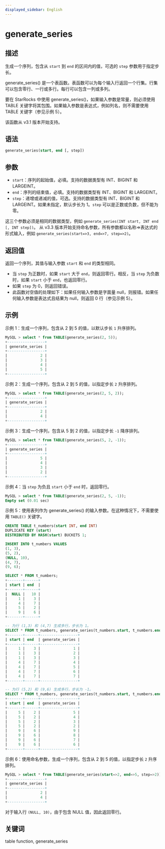 ```yaml
---
displayed_sidebar: English
---
```


# generate_series

## 描述

生成一个序列，包含从 `start` 到 `end` 的区间内的值，可选的 `step` 参数用于指定步长。

generate_series() 是一个表函数。表函数可以为每个输入行返回一个行集。行集可以包含零行、一行或多行。每行可以包含一列或多列。

要在 StarRocks 中使用 generate_series()，如果输入参数是常量，则必须使用 TABLE 关键字将其包围。如果输入参数是表达式，例如列名，则不需要使用 TABLE 关键字（参见示例 5）。

该函数从 v3.1 版本开始支持。

## 语法

```SQL
generate_series(start, end [, step])
```

## 参数

- `start`：序列的起始值，必填。支持的数据类型有 INT、BIGINT 和 LARGEINT。
- `end`：序列的结束值，必填。支持的数据类型有 INT、BIGINT 和 LARGEINT。
- `step`：递增或递减的值，可选。支持的数据类型有 INT、BIGINT 和 LARGEINT。如果未指定，默认步长为 1。`step` 可以是正数或负数，但不能为零。

这三个参数必须是相同的数据类型，例如 `generate_series(INT start, INT end [, INT step])`。
从 v3.3 版本开始支持命名参数，所有参数都以名称=>表达式的形式输入，例如 `generate_series(start=>3, end=>7, step=>2)`。

## 返回值

返回一个序列，其值与输入参数 `start` 和 `end` 的类型相同。

- 当 `step` 为正数时，如果 `start` 大于 `end`，则返回零行。相反，当 `step` 为负数时，如果 `start` 小于 `end`，也返回零行。
- 如果 `step` 为 0，则返回错误。
- 此函数对空值的处理如下：如果任何输入参数是字面量 null，则报错。如果任何输入参数是表达式且结果为 null，则返回 0 行（参见示例 5）。

## 示例

示例 1：生成一个序列，包含从 2 到 5 的值，以默认步长 `1` 升序排列。

```SQL
MySQL > select * from TABLE(generate_series(2, 5));
+-----------------+
| generate_series |
+-----------------+
|               2 |
|               3 |
|               4 |
|               5 |
+-----------------+
```

示例 2：生成一个序列，包含从 2 到 5 的值，以指定步长 `2` 升序排列。

```SQL
MySQL > select * from TABLE(generate_series(2, 5, 2));
+-----------------+
| generate_series |
+-----------------+
|               2 |
|               4 |
+-----------------+
```

示例 3：生成一个序列，包含从 5 到 2 的值，以指定步长 `-1` 降序排列。

```SQL
MySQL > select * from TABLE(generate_series(5, 2, -1));
+-----------------+
| generate_series |
+-----------------+
|               5 |
|               4 |
|               3 |
|               2 |
+-----------------+
```

示例 4：当 `step` 为负且 `start` 小于 `end` 时，返回零行。

```SQL
MySQL > select * from TABLE(generate_series(2, 5, -1));
Empty set (0.01 sec)
```

示例 5：使用表列作为 generate_series() 的输入参数。在这种情况下，不需要使用 `TABLE()` 关键字。

```SQL
CREATE TABLE t_numbers(start INT, end INT)
DUPLICATE KEY (start)
DISTRIBUTED BY HASH(start) BUCKETS 1;

INSERT INTO t_numbers VALUES
(1, 3),
(5, 2),
(NULL, 10),
(4, 7),
(9, 6);

SELECT * FROM t_numbers;
+-------+------+
| start | end  |
+-------+------+
|  NULL |   10 |
|     1 |    3 |
|     4 |    7 |
|     5 |    2 |
|     9 |    6 |
+-------+------+

-- 为行 (1,3) 和 (4,7) 生成多行，步长为 1。
SELECT * FROM t_numbers, generate_series(t_numbers.start, t_numbers.end);
+-------+------+-----------------+
| start | end  | generate_series |
+-------+------+-----------------+
|     1 |    3 |               1 |
|     1 |    3 |               2 |
|     1 |    3 |               3 |
|     4 |    7 |               4 |
|     4 |    7 |               5 |
|     4 |    7 |               6 |
|     4 |    7 |               7 |
+-------+------+-----------------+

-- 为行 (5,2) 和 (9,6) 生成多行，步长为 -1。
SELECT * FROM t_numbers, generate_series(t_numbers.start, t_numbers.end, -1);
+-------+------+-----------------+
| start | end  | generate_series |
+-------+------+-----------------+
|     5 |    2 |               5 |
|     5 |    2 |               4 |
|     5 |    2 |               3 |
|     5 |    2 |               2 |
|     9 |    6 |               9 |
|     9 |    6 |               8 |
|     9 |    6 |               7 |
|     9 |    6 |               6 |
+-------+------+-----------------+
```
示例 6：使用命名参数，生成一个序列，包含从 2 到 5 的值，以指定步长 `2` 升序排列。

```SQL
MySQL > select * from TABLE(generate_series(start=>2, end=>5, step=>2));
+-----------------+
| generate_series |
+-----------------+
|               2 |
|               4 |
+-----------------+
```

对于输入行 `(NULL, 10)`，由于包含 NULL 值，因此返回零行。

## 关键词

table function, generate_series